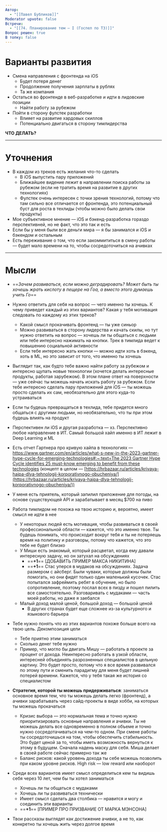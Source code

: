 ```yaml
---
Автор:
  - "[[Павел Бубликов]]"
Moderator upvote: false
Встречи:
  - "[[74. Планирование тем — I (Госпел по ТЗ)]]"
Вопрос решен: true
В топку: false
---
```

# Варианты развития

- Смена направления с фронтенда на iOS
    - Будет потеря денег
    - Продолжение получения зарплаты в рублях
    - Та же компания
- Остаться во фронтенде в веб-разработке и идти в лидовские позиции
    - Найти работу за рубежом
- Пойти в сторону фулстек разработки
    - Влияет на развитие хардовых скиллов
    - Потенциально двигаться в сторону тимлидерства

**ЧТО ДЕЛАТЬ?**

---

# Уточнения

- В каждом из треков есть желания что-то сделать
    - В iOS выпустить пару приложений
    - Ближайшее видение лежит в направлении поиска работы за рубежом (если не тратить время на развитие в других технологиях)
    - Фулстек очень интересен с точки зрения технологий, потому что там сильно все отличается от фронтенда, это потенциальный буст для роста в техлиды (чтобы можно было делать свои продукты)
- Мое субъективное мнение — iOS и бэкенд-разработка гораздо перспективней, но не факт, что это так и есть
- Если бы у меня были все деньги мира — я бы занимался и iOS и бэкендом и остальным
- Есть переживание о том, что если закоммититься в смену работы — будет мало времени на то, чтобы сосредоточиться на ачивках

---

# Мысли

- ==_Зачем развиваться, если можно деградировать? Может быть ты хочешь жрать кислоту в пещере на Гоа, а вместо этого думаешь учить Го_==
- Нужно ответить для себя на вопрос — чего именно ты хочешь. К чему приведет каждый из этих вариантов? Какая у тебя мотивация следовать по каждому из этих треков?
    - Какой смысл прокачивать фронтенд — ты уже синьор
    - Можно развиваться в сторону лидерства и качать скилы, но тут нужно ответить на вопрос — хочешь ли ты общаться с людьми или тебе интересно нажимать на кнопки. Трек в тимлида ведет к повышению социальной активности
    - Если тебе интересно жать кнопки — можно идти хоть в бэкенд, хоть в ML, но это зависит от того, что именно ты хочешь
- Выглядит так, как будто тебе важно найти работу за рубежом и интересно щупать новые технологии (хочется делать интересные продукты, работая зарубежом). В этом плане ответ на поверхности — уже сейчас ты можешь начать искать работу за рубежом. Если тебе интересно сделать пару приложений для iOS — ты можешь просто сделать их сам, необязательно для этого куда-то устраиваться
- Если ты будешь превращаться в техлида, тебе придется много общаться с другими людьми, но необязательно, что ты при этом будешь влиять на продукт
- Перспективен ли iOS и другая разработка — хз. Перспективно любое направление в ИТ. Самый большой хайп именно в ИТ лежит в Deep Learning и ML
- Есть отчет Гартнера про кривую хайпа в технологиях — [https://www.gartner.com/en/articles/what-s-new-in-the-2023-gartner-hype-cycle-for-emerging-technologies#:~:text=The 2023 Gartner Hype Cycle identifies 25 must-know emerging,to benefit from these technologies](https://www.gartner.com/en/articles/what-s-new-in-the-2023-gartner-hype-cycle-for-emerging-technologies#:~:text=The%202023%20Gartner%20Hype%20Cycle%20identifies%2025%20must%2Dknow%20emerging,to%20benefit%20from%20these%20technologies) (концепт в целом — [https://hrbazaar.ru/articles/krivaya-hajpa-dlya-tehnologij-korporativnogo-obucheniya/](https://hrbazaar.ru/articles/krivaya-hajpa-dlya-tehnologij-korporativnogo-obucheniya/))
- У меня есть приятель, который запилил приложение для погоды, на основе существующей API и зарабатывает в месяц $700 на пиво

  

- Работа тимлидом не похожа на твою историю и, вероятно, имеет смысл не идти в нее
    - У некоторых людей есть мотивация, чтобы развиваться в своей профессиональной области — кажется, что это именно твое. Ты будешь понимать, что происходит вокруг тебя и ты не потеряешь время на политику и разговоры, потому что кажется, что это тебе не будет близко
    - У Миши есть знакомый, который расцветал, когда ему давали интересную задачу, но он затухал на обсуждениях
        - ==**+1**== [ДОБАВИТЬ ПРИМЕР МАКСА НИКИТИНА]
        - ==**+1**== Стас уперся в мудаков на обсуждениях. Задача размером с айсберг. Были чуваки, которые должны были помогать, но они фидят только один маленький кусочек. Стас попытался зафреймить ребят в обучение, но было сопротивление, поэтому послал всех в пизду и пошел пилить все самостоятельно. Разговаривать с мудаками — часть моей работы, но даже я заебался
    - Малый доход малой ценой, большой доход — большой ценой
        - В других странах будет еще сложнее из-за культурного и языкового барьера
- Тебе нужно понять что из этих вариантов похоже больше всего на твою цель. Декомпозиция цели
    - Тебе приятно этим заниматься
    - Сколько денег тебе нужно
    - Пример, что могло бы двигать Мишу — работать в проекте за процент от дохода. Неинтересно работать в узкой области, интересней объединять разрозненных специалистов в цельную картину. Это будет просто, потому что я все время развивался по этому пути и сменить парадигму для меня будет лишней потерей времени. Кажется, что у тебя такая же история со специалистом
- **Стратегия, которой ты можешь придерживаться**: заниматься основное время тем, что ты можешь делать легко (фронтенд), а ачивки зарабатывать через сайд-проекты в виде хобби, на которых ты можешь прокачаться
    - Кризис выбора — это нормальная тема и точно нужно приоритизировать основные направления и ачивки. Ты не можешь делать все одновременно в полном объеме и точно нужно сосредотачиваться на чем-то одном. При смене работы ты сосредоточишься на том, чтобы обеспечить стабильность. Это будет ценой за то, чтобы иметь возможность вернуться к этому в будущем. Сначала надень маску для себя. Миша делает в своей работе сейчас примерно так же
    - Баланс рисков: какой уровень дохода ты себе можешь позволить при каком уровне рисков. High risk — low reward или наоборот

  

- Среди всех вариантов имеет смысл определиться кем ты видишь себя через 10 лет, чем бы ты хотел заниматься
    - Хочешь ли ты общаться с мудаками
    - Хочешь ли ты развиваться технически
    - Имеет смысл сделать два столбика — нравится и могу и соединить эти варианты
    - ==**+1**== [ПРИМЕР ПРО ПРИЗВАНИЕ ОТ МАРКА МЭНСОНА]
- Твои рассказы выглядят как достижение ачивки, а не то, как конкретно ты хочешь жить через долгое время